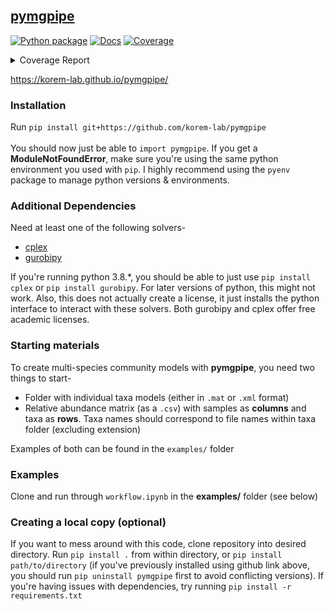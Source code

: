 ## [pymgpipe](https://korem-lab.github.io/pymgpipe/) 
[![Python package](https://github.com/korem-lab/pymgpipe/actions/workflows/python-package.yml/badge.svg?branch=main)](https://github.com/korem-lab/pymgpipe/actions/workflows/python-package.yml) [![Docs](https://github.com/korem-lab/pymgpipe/actions/workflows/docs.yml/badge.svg)](https://github.com/korem-lab/pymgpipe/actions/workflows/docs.yml)<!-- Pytest Coverage Comment:Begin -->
<a href="https://github.com/korem-lab/pymgpipe/blob/main/README.md"><img alt="Coverage" src="https://img.shields.io/badge/Coverage-74%25-yellow.svg" /></a><details><summary>Coverage Report </summary><table><tr><th>File</th><th>Stmts</th><th>Miss</th><th>Cover</th><th>Missing</th></tr><tbody><tr><td colspan="5"><b>pymgpipe</b></td></tr><tr><td>&nbsp; &nbsp;<a href="https://github.com/korem-lab/pymgpipe/blob/main/pymgpipe/build.py">build.py</a></td><td>145</td><td>10</td><td>93%</td><td><a href="https://github.com/korem-lab/pymgpipe/blob/main/pymgpipe/build.py#L25">25</a>, <a href="https://github.com/korem-lab/pymgpipe/blob/main/pymgpipe/build.py#L31">31</a>, <a href="https://github.com/korem-lab/pymgpipe/blob/main/pymgpipe/build.py#L38">38</a>, <a href="https://github.com/korem-lab/pymgpipe/blob/main/pymgpipe/build.py#L48-L51">48&ndash;51</a>, <a href="https://github.com/korem-lab/pymgpipe/blob/main/pymgpipe/build.py#L73">73</a>, <a href="https://github.com/korem-lab/pymgpipe/blob/main/pymgpipe/build.py#L75">75</a>, <a href="https://github.com/korem-lab/pymgpipe/blob/main/pymgpipe/build.py#L100-L101">100&ndash;101</a>, <a href="https://github.com/korem-lab/pymgpipe/blob/main/pymgpipe/build.py#L145">145</a></td></tr><tr><td>&nbsp; &nbsp;<a href="https://github.com/korem-lab/pymgpipe/blob/main/pymgpipe/diet.py">diet.py</a></td><td>83</td><td>8</td><td>90%</td><td><a href="https://github.com/korem-lab/pymgpipe/blob/main/pymgpipe/diet.py#L18">18</a>, <a href="https://github.com/korem-lab/pymgpipe/blob/main/pymgpipe/diet.py#L294">294</a>, <a href="https://github.com/korem-lab/pymgpipe/blob/main/pymgpipe/diet.py#L307-L318">307&ndash;318</a>, <a href="https://github.com/korem-lab/pymgpipe/blob/main/pymgpipe/diet.py#L323-L326">323&ndash;326</a>, <a href="https://github.com/korem-lab/pymgpipe/blob/main/pymgpipe/diet.py#L356">356</a></td></tr><tr><td>&nbsp; &nbsp;<a href="https://github.com/korem-lab/pymgpipe/blob/main/pymgpipe/fva.py">fva.py</a></td><td>72</td><td>17</td><td>76%</td><td><a href="https://github.com/korem-lab/pymgpipe/blob/main/pymgpipe/fva.py#L41-L56">41&ndash;56</a>, <a href="https://github.com/korem-lab/pymgpipe/blob/main/pymgpipe/fva.py#L59-L60">59&ndash;60</a>, <a href="https://github.com/korem-lab/pymgpipe/blob/main/pymgpipe/fva.py#L63-L64">63&ndash;64</a>, <a href="https://github.com/korem-lab/pymgpipe/blob/main/pymgpipe/fva.py#L81-L82">81&ndash;82</a>, <a href="https://github.com/korem-lab/pymgpipe/blob/main/pymgpipe/fva.py#L93">93</a>, <a href="https://github.com/korem-lab/pymgpipe/blob/main/pymgpipe/fva.py#L97">97</a></td></tr><tr><td>&nbsp; &nbsp;<a href="https://github.com/korem-lab/pymgpipe/blob/main/pymgpipe/io.py">io.py</a></td><td>106</td><td>36</td><td>66%</td><td><a href="https://github.com/korem-lab/pymgpipe/blob/main/pymgpipe/io.py#L17">17</a>, <a href="https://github.com/korem-lab/pymgpipe/blob/main/pymgpipe/io.py#L55">55</a>, <a href="https://github.com/korem-lab/pymgpipe/blob/main/pymgpipe/io.py#L61-L66">61&ndash;66</a>, <a href="https://github.com/korem-lab/pymgpipe/blob/main/pymgpipe/io.py#L80-L81">80&ndash;81</a>, <a href="https://github.com/korem-lab/pymgpipe/blob/main/pymgpipe/io.py#L95-L96">95&ndash;96</a>, <a href="https://github.com/korem-lab/pymgpipe/blob/main/pymgpipe/io.py#L111">111</a>, <a href="https://github.com/korem-lab/pymgpipe/blob/main/pymgpipe/io.py#L117-L120">117&ndash;120</a>, <a href="https://github.com/korem-lab/pymgpipe/blob/main/pymgpipe/io.py#L125-L133">125&ndash;133</a>, <a href="https://github.com/korem-lab/pymgpipe/blob/main/pymgpipe/io.py#L142">142</a>, <a href="https://github.com/korem-lab/pymgpipe/blob/main/pymgpipe/io.py#L146-L147">146&ndash;147</a>, <a href="https://github.com/korem-lab/pymgpipe/blob/main/pymgpipe/io.py#L152-L157">152&ndash;157</a>, <a href="https://github.com/korem-lab/pymgpipe/blob/main/pymgpipe/io.py#L161-L167">161&ndash;167</a>, <a href="https://github.com/korem-lab/pymgpipe/blob/main/pymgpipe/io.py#L176-L177">176&ndash;177</a></td></tr><tr><td>&nbsp; &nbsp;<a href="https://github.com/korem-lab/pymgpipe/blob/main/pymgpipe/main.py">main.py</a></td><td>137</td><td>112</td><td>18%</td><td><a href="https://github.com/korem-lab/pymgpipe/blob/main/pymgpipe/main.py#L67-L162">67&ndash;162</a>, <a href="https://github.com/korem-lab/pymgpipe/blob/main/pymgpipe/main.py#L180-L228">180&ndash;228</a>, <a href="https://github.com/korem-lab/pymgpipe/blob/main/pymgpipe/main.py#L232-L286">232&ndash;286</a>, <a href="https://github.com/korem-lab/pymgpipe/blob/main/pymgpipe/main.py#L289">289</a></td></tr><tr><td>&nbsp; &nbsp;<a href="https://github.com/korem-lab/pymgpipe/blob/main/pymgpipe/metrics.py">metrics.py</a></td><td>22</td><td>20</td><td>9%</td><td><a href="https://github.com/korem-lab/pymgpipe/blob/main/pymgpipe/metrics.py#L4-L33">4&ndash;33</a></td></tr><tr><td>&nbsp; &nbsp;<a href="https://github.com/korem-lab/pymgpipe/blob/main/pymgpipe/nmpc.py">nmpc.py</a></td><td>90</td><td>9</td><td>90%</td><td><a href="https://github.com/korem-lab/pymgpipe/blob/main/pymgpipe/nmpc.py#L84">84</a>, <a href="https://github.com/korem-lab/pymgpipe/blob/main/pymgpipe/nmpc.py#L86">86</a>, <a href="https://github.com/korem-lab/pymgpipe/blob/main/pymgpipe/nmpc.py#L90">90</a>, <a href="https://github.com/korem-lab/pymgpipe/blob/main/pymgpipe/nmpc.py#L96-L97">96&ndash;97</a>, <a href="https://github.com/korem-lab/pymgpipe/blob/main/pymgpipe/nmpc.py#L126-L128">126&ndash;128</a>, <a href="https://github.com/korem-lab/pymgpipe/blob/main/pymgpipe/nmpc.py#L130">130</a></td></tr><tr><td>&nbsp; &nbsp;<a href="https://github.com/korem-lab/pymgpipe/blob/main/pymgpipe/utils.py">utils.py</a></td><td>165</td><td>67</td><td>59%</td><td><a href="https://github.com/korem-lab/pymgpipe/blob/main/pymgpipe/utils.py#L43-L44">43&ndash;44</a>, <a href="https://github.com/korem-lab/pymgpipe/blob/main/pymgpipe/utils.py#L47">47</a>, <a href="https://github.com/korem-lab/pymgpipe/blob/main/pymgpipe/utils.py#L50">50</a>, <a href="https://github.com/korem-lab/pymgpipe/blob/main/pymgpipe/utils.py#L65">65</a>, <a href="https://github.com/korem-lab/pymgpipe/blob/main/pymgpipe/utils.py#L81">81</a>, <a href="https://github.com/korem-lab/pymgpipe/blob/main/pymgpipe/utils.py#L85">85</a>, <a href="https://github.com/korem-lab/pymgpipe/blob/main/pymgpipe/utils.py#L100-L103">100&ndash;103</a>, <a href="https://github.com/korem-lab/pymgpipe/blob/main/pymgpipe/utils.py#L109">109</a>, <a href="https://github.com/korem-lab/pymgpipe/blob/main/pymgpipe/utils.py#L114-L132">114&ndash;132</a>, <a href="https://github.com/korem-lab/pymgpipe/blob/main/pymgpipe/utils.py#L141-L142">141&ndash;142</a>, <a href="https://github.com/korem-lab/pymgpipe/blob/main/pymgpipe/utils.py#L153-L154">153&ndash;154</a>, <a href="https://github.com/korem-lab/pymgpipe/blob/main/pymgpipe/utils.py#L159-L161">159&ndash;161</a>, <a href="https://github.com/korem-lab/pymgpipe/blob/main/pymgpipe/utils.py#L198-L216">198&ndash;216</a>, <a href="https://github.com/korem-lab/pymgpipe/blob/main/pymgpipe/utils.py#L227-L228">227&ndash;228</a>, <a href="https://github.com/korem-lab/pymgpipe/blob/main/pymgpipe/utils.py#L231-L235">231&ndash;235</a>, <a href="https://github.com/korem-lab/pymgpipe/blob/main/pymgpipe/utils.py#L255-L256">255&ndash;256</a>, <a href="https://github.com/korem-lab/pymgpipe/blob/main/pymgpipe/utils.py#L264-L272">264&ndash;272</a>, <a href="https://github.com/korem-lab/pymgpipe/blob/main/pymgpipe/utils.py#L278-L281">278&ndash;281</a></td></tr><tr><td><b>TOTAL</b></td><td><b>1086</b></td><td><b>279</b></td><td><b>74%</b></td><td>&nbsp;</td></tr></tbody></table></details>
<!-- Pytest Coverage Comment:End -->

https://korem-lab.github.io/pymgpipe/

### Installation
Run `pip install git+https://github.com/korem-lab/pymgpipe`<br/><br/>
You should now just be able to `import pymgpipe`. If you get a **ModuleNotFoundError**, make sure you're using the same python environment you used with `pip`. I highly recommend using the `pyenv` package to manage python versions & environments.

### Additional Dependencies
Need at least one of the following solvers-

-  [cplex](<https://www-01.ibm.com/software/commerce/optimization/cplex-optimizer/>)
-  [gurobipy](<http://www.gurobi.com>)

If you're running python 3.8.*, you should be able to just use `pip install cplex` or `pip install gurobipy`. For later versions of python, this might not work. Also, this does not actually create a license, it just installs the python interface to interact with these solvers. Both gurobipy and cplex offer free academic licenses. 

### Starting materials
To create multi-species community models with **pymgpipe**, you need two things to start-

-  Folder with individual taxa models (either in `.mat` or `.xml` format)
-  Relative abundance matrix (as a `.csv`) with samples as **columns** and taxa as **rows**. Taxa names should correspond to file names within taxa folder (excluding extension)

Examples of both can be found in the  `examples/` folder

### Examples
Clone and run through `workflow.ipynb` in the **examples/** folder (see below)

### Creating a local copy (optional)
If you want to mess around with this code, clone repository into desired directory. Run `pip install .` from within directory, or `pip install path/to/directory` (if you've previously installed using github link above, you should run `pip uninstall pymgpipe` first to avoid conflicting versions). If you're having issues with dependencies, try running `pip install -r requirements.txt`
